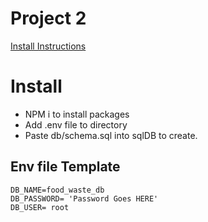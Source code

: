 # Project 2

[Install Instructions](#Install)

# Install

- NPM i to install packages
- Add .env file to directory
- Paste db/schema.sql into sqlDB to create.

## Env file Template

```.env
DB_NAME=food_waste_db
DB_PASSWORD= 'Password Goes HERE'
DB_USER= root
```

<!--
  Future DEV

// Add base range for foodCagegorys exp time (ie. 3 days, 2 months )

-->
